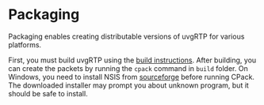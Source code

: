 # Packaging

Packaging enables creating distributable versions of uvgRTP for various platforms. 

First, you must build uvgRTP using the [build instructions](BUILDING.md). After building, you can create the packets by running the ```cpack``` command in ```build``` folder. On Windows, you need to install NSIS from [sourceforge](https://sourceforge.net/projects/nsis/) before running CPack. The downloaded installer may prompt you about unknown program, but it should be safe to install.




